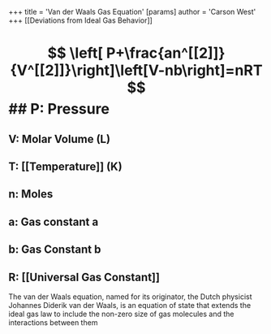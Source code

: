 +++
 title = 'Van der Waals Gas Equation'
[params]
	author = 'Carson West'
+++
[[Deviations from Ideal Gas Behavior]]
#  $$ \left[ P+\frac{an^[[2]]}{V^[[2]]}\right]\left[V-nb\right]=nRT $$  ## P: Pressure
## V: Molar Volume (L)
## T: [[Temperature]] (K)
## n: Moles
## a: Gas constant a
## b: Gas Constant b
## R: [[Universal Gas Constant]]

The van der Waals equation, named for its originator, the Dutch physicist Johannes Diderik van der Waals, is an equation of state that extends the ideal gas law to include the non-zero size of gas molecules and the interactions between them
